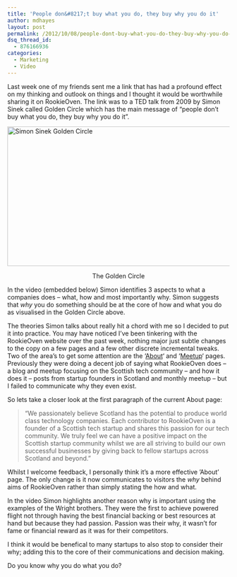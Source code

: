 ```yaml
---
title: 'People don&#8217;t buy what you do, they buy why you do it'
author: mdhayes
layout: post
permalink: /2012/10/08/people-dont-buy-what-you-do-they-buy-why-you-do-it/
dsq_thread_id:
  - 876166936
categories:
  - Marketing
  - Video
---
```

Last week one of my friends sent me a link that has had a profound effect on my thinking and outlook on things and I thought it would be worthwhile sharing it on RookieOven. The link was to a TED talk from 2009 by Simon Sinek called Golden Circle which has the main message of &#8220;people don&#8217;t buy what you do, they buy why you do it&#8221;.

[<img class="aligncenter size-full wp-image-3891" title="not what you do but why you do it" src="http://www.rookieoven.com/wp-content/uploads/2012/10/not-what-you-do-but-why-you-do-it.png" alt="Simon Sinek Golden Circle" width="636" height="316" />][1]

<p style="text-align: center;">
  The Golden Circle
</p>

In the video (embedded below) Simon identifies 3 aspects to what a companies does &#8211; what, how and most importantly why. Simon suggests that *why* you do something should be at the core of how and what you do as visualised in the Golden Circle above.



The theories Simon talks about really hit a chord with me so I decided to put it into practice. You may have noticed I&#8217;ve been tinkering with the RookieOven website over the past week, nothing major just subtle changes to the copy on a few pages and a few other discrete incremental tweaks. Two of the area&#8217;s to get some attention are the &#8216;[About][2]&#8216; and &#8216;[Meetup][3]&#8216; pages. Previously they were doing a decent job of saying what RookieOven does &#8211; a blog and meetup focusing on the Scottish tech community &#8211; and how it does it &#8211; posts from startup founders in Scotland and monthly meetup &#8211; but I failed to communicate why they even exist.

So lets take a closer look at the first paragraph of the current About page:

> &#8220;We passionately believe Scotland has the potential to produce world class technology companies. Each contributor to RookieOven is a founder of a Scottish tech startup and shares this passion for our tech community. We truly feel we can have a positive impact on the Scottish startup community whilst we are all striving to build our own successful businesses by giving back to fellow startups across Scotland and beyond.&#8221;

Whilst I welcome feedback, I personally think it&#8217;s a more effective &#8217;About&#8217; page. The only change is it now communicates to visitors the *why* behind aims of RookieOven rather than simply stating the how and what.

In the video Simon highlights another reason why is important using the examples of the Wright brothers. They were the first to achieve powered flight not through having the best financial backing or best resources at hand but because they had passion. Passion was their why, it wasn&#8217;t for fame or financial reward as it was for their competitors.

I think it would be benefical to many startups to also stop to consider their why; adding this to the core of their communications and decision making.

Do you know why you do what you do?

 [1]: http://www.rookieoven.com/wp-content/uploads/2012/10/not-what-you-do-but-why-you-do-it.png
 [2]: http://www.rookieoven.com/about/ "About RookieOven"
 [3]: http://rookieoven.com/meetup "RookieOven Meetup in Glasgow"